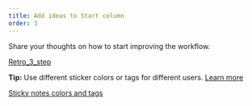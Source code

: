 ```yaml
---
title: Add ideas to Start column
order: 3
---
```


Share your thoughts on how to start improving the  workflow.

[Retro_3_step](howTo:Retro_3_step)

**Tip:** Use different sticker colors or tags for different users. [Learn more](https://help.realtimeboard.com/support/solutions/articles/11000036073-realtimeboard-plugin-for-confluence)

[Sticky notes colors and tags](howTo:sticky-note-colors-and-tags)


